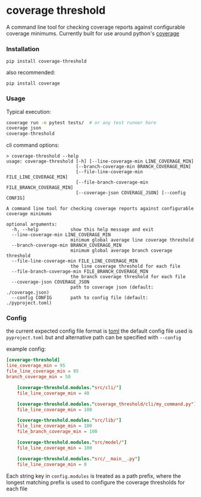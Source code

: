 # coverage threshold

A command line tool for checking coverage reports against configurable coverage minimums.
Currently built for use around python's [coverage](https://pypi.org/project/coverage/)


### Installation
`pip install coverage-threshold`

also recommended:

`pip install coverage`

### Usage
Typical execution:
```bash
coverage run -m pytest tests/  # or any test runner here
coverage json
coverage-threshold
```

cli command options:

```
> coverage-threshold --help
usage: coverage-threshold [-h] [--line-coverage-min LINE_COVERAGE_MIN]
                          [--branch-coverage-min BRANCH_COVERAGE_MIN]
                          [--file-line-coverage-min FILE_LINE_COVERAGE_MIN]
                          [--file-branch-coverage-min FILE_BRANCH_COVERAGE_MIN]
                          [--coverage-json COVERAGE_JSON] [--config CONFIG]

A command line tool for checking coverage reports against configurable coverage minimums

optional arguments:
  -h, --help            show this help message and exit
  --line-coverage-min LINE_COVERAGE_MIN
                        minimum global average line coverage threshold
  --branch-coverage-min BRANCH_COVERAGE_MIN
                        minimum global average branch coverage threshold
  --file-line-coverage-min FILE_LINE_COVERAGE_MIN
                        the line coverage threshold for each file
  --file-branch-coverage-min FILE_BRANCH_COVERAGE_MIN
                        the branch coverage threshold for each file
  --coverage-json COVERAGE_JSON
                        path to coverage json (default: ./coverage.json)
  --config CONFIG       path to config file (default: ./pyproject.toml)
```


### Config

the current expected config file format is [toml](https://toml.io/en/)
the default config file used is `pyproject.toml` but and alternative path can be specified with `--config`

example config:
```toml
[coverage-threshold]
line_coverage_min = 95
file_line_coverage_min = 95
branch_coverage_min = 50

    [coverage-threshold.modules."src/cli/"]
    file_line_coverage_min = 40

    [coverage-threshold.modules."coverage_threshold/cli/my_command.py"]
    file_line_coverage_min = 100

    [coverage-threshold.modules."src/lib/"]
    file_line_coverage_min = 100
    file_branch_coverage_min = 100

    [coverage-threshold.modules."src/model/"]
    file_line_coverage_min = 100

    [coverage-threshold.modules."src/__main__.py"]
    file_line_coverage_min = 0
```

Each string key in `config.modules` is treated as a path prefix, where the longest matching prefix is used to configure the coverage thresholds for each file
